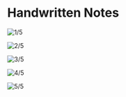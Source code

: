 # Handwritten Notes

![1/5](<../.gitbook/assets/DocScanner 21-May-2022 3-26 pm\_1 (1).jpg>)

![2/5](<../.gitbook/assets/DocScanner 21-May-2022 3-26 pm\_2.jpg>)

![3/5](<../.gitbook/assets/DocScanner 21-May-2022 3-26 pm\_3.jpg>)

![4/5](<../.gitbook/assets/DocScanner 21-May-2022 3-26 pm\_4.jpg>)

![5/5](<../.gitbook/assets/DocScanner 21-May-2022 3-26 pm\_5.jpg>)
